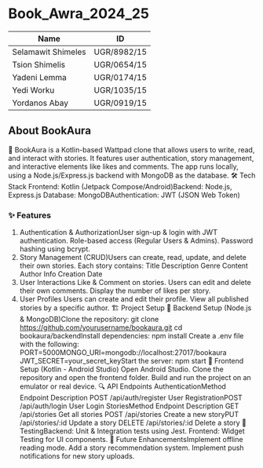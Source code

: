 # Book_Awra_2024_25


 Name             |      ID
----------------- | -------------
Selamawit Shimeles| UGR/8982/15
Tsion Shimelis    | UGR/0654/15
Yadeni Lemma      | UGR/0174/15
Yedi Worku        | UGR/1035/15
Yordanos Abay     | UGR/0919/15

## About BookAura

📖 BookAura is a Kotlin-based Wattpad clone that allows users to write, read, and interact with stories. It features user authentication, story management, and interactive elements like likes and comments. The app runs locally, using a Node.js/Express.js backend with MongoDB as the database.
🛠️ Tech Stack
Frontend: Kotlin (Jetpack Compose/Android)Backend: Node.js, Express.js
Database: MongoDBAuthentication: JWT (JSON Web Token)
### ✨ Features
1. Authentication & AuthorizationUser sign-up & login with JWT authentication.
Role-based access (Regular Users & Admins).
Password hashing using bcrypt.
2. Story Management (CRUD)Users can create, read, update, and delete their own stories.
Each story contains:
Title
Description
Genre
Content
Author Info
Creation Date
3. User Interactions
Like & Comment on stories.
Users can edit and delete their own comments.
Display the number of likes per story.
4. User Profiles
Users can create and edit their profile.
View all published stories by a specific author.
🏗️ Project Setup
📌 Backend Setup (Node.js & MongoDB)Clone the repository:
git clone https://github.com/yourusername/bookaura.git
cd bookaura/backendInstall dependencies:
npm install
Create a .env file with the following:
PORT=5000MONGO_URI=mongodb://localhost:27017/bookaura
JWT_SECRET=your_secret_keyStart the server:
npm start
📌 Frontend Setup (Kotlin - Android Studio)
Open Android Studio.
Clone the repository and open the frontend folder.
Build and run the project on an emulator or real device.
🔍 API Endpoints
AuthenticationMethod Endpoint Description
POST /api/auth/register User RegistrationPOST /api/auth/login User Login
StoriesMethod Endpoint Description
GET /api/stories Get all stories
POST /api/stories Create a new storyPUT /api/stories/:id Update a story
DELETE /api/stories/:id Delete a story
🧪 TestingBackend: Unit & Integration tests using Jest.
Frontend: Widget Testing for UI components.
🚀 Future EnhancementsImplement offline reading mode.
Add a story recommendation system.
Implement push notifications for new story uploads.
